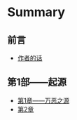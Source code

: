 # Summary

## 前言

* [作者的话](README.md)

## 第1部——起源

* [第1章——万恶之源](di-1-bu/di-1-zhang.md)
* [第2章](di-1-bu/di-2-zhang.md)

